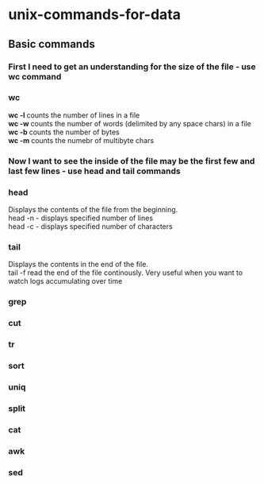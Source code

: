 # unix-commands-for-data
## Basic commands

### First I need to get an understanding for the size of the file - use wc command
### wc
<b>wc -l <filename></b> counts the number of lines in a file <br>
<b>wc -w <filename></b> counts the number of words (delimited by any space chars) in a file <br>
<b>wc -b <filename></b> counts the number of bytes <br>
<b>wc -m <filename></b> counts the numebr of multibyte chars <br>
### Now I want to see the inside of the file may be the first few and last few lines - use head and tail commands
### head
Displays the contents of the file from the beginning. <br>
head -n <number of lines> <file name list>  - displays specified number of lines <br>
head -c <number of bytes> <file name list> - displays specified number of characters<br>
### tail
Displays the contents in the end of the file. <br>
tail -f read the end of the file continously. Very useful when you want to watch logs accumulating over time


### grep
### cut
### tr
### sort
### uniq

### split
### cat
### awk
### sed
